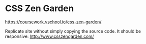 # CSS Zen Garden
https://coursework.vschool.io/css-zen-garden/

Replicate site without simply copying the source code. It should be responsive:
http://www.csszengarden.com/
